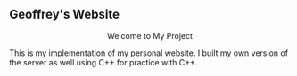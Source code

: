 

## Geoffrey's Website ##


<p style="text-align: center;">Welcome to My Project</p>


This is my implementation of my personal website. I built my own version of the server as well using C++ for practice with C++.